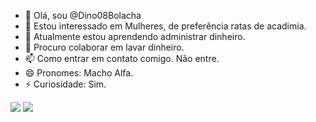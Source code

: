 - 👋 Olá, sou @Dino08Bolacha
- 👀 Estou interessado em Mulheres, de preferência ratas de acadimia.
- 🌱 Atualmente estou aprendendo administrar dinheiro.
- 💞️ Procuro colaborar em lavar dinheiro.
- 📫 Como entrar em contato comigo. Não entre.
- 😄 Pronomes: Macho Alfa.
- ⚡ Curiosidade: Sim.

![](https://tenso.blog.br/wp-content/2015/05/academia.gif)             ![](https://i.gifer.com/Xh11.gif)
